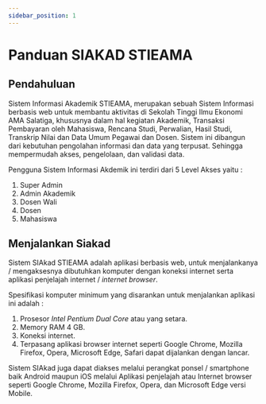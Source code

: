 ```yaml
---
sidebar_position: 1
---
```


# Panduan SIAKAD STIEAMA

## Pendahuluan

Sistem Informasi Akademik STIEAMA, merupakan sebuah Sistem Informasi berbasis web untuk membantu aktivitas di Sekolah Tinggi Ilmu Ekonomi AMA Salatiga, khususnya dalam hal kegiatan Akademik, Transaksi Pembayaran oleh
Mahasiswa, Rencana Studi, Perwalian, Hasil Studi, Transkrip Nilai dan Data Umum Pegawai dan Dosen. Sistem ini dibangun dari kebutuhan pengolahan informasi dan data yang terpusat. Sehingga mempermudah akses, pengelolaan, dan validasi data.

Pengguna Sistem Informasi Akdemik ini terdiri dari 5 Level Akses yaitu :

1. Super Admin
2. Admin Akademik
3. Dosen Wali
4. Dosen
5. Mahasiswa

## Menjalankan Siakad

Sistem SIAkad STIEAMA adalah aplikasi berbasis web, untuk menjalankanya / mengaksesnya dibutuhkan komputer dengan koneksi internet serta aplikasi penjelajah internet / _internet browser_.

Spesifikasi komputer minimum yang disarankan untuk menjalankan aplikasi ini adalah :

1. Prosesor _Intel Pentium Dual Core_ atau yang setara.
2. Memory RAM 4 GB.
3. Koneksi internet.
4. Terpasang aplikasi browser internet seperti Google Chrome, Mozilla Firefox, Opera, Microsoft Edge, Safari dapat dijalankan dengan lancar.

Sistem SIAkad juga dapat diakses melalui perangkat ponsel / smartphone baik Android maupun iOS melalui Aplikasi penjelajah atau Internet browser seperti Google Chrome, Mozilla Firefox, Opera, dan Microsoft Edge versi Mobile.

